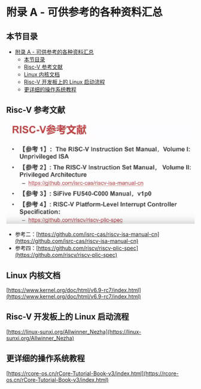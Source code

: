# 附录 A - 可供参考的各种资料汇总

## 本节目录

- [附录 A - 可供参考的各种资料汇总](#附录-a---可供参考的各种资料汇总)
  - [本节目录](#本节目录)
  - [Risc-V 参考文献](#risc-v-参考文献)
  - [Linux 内核文档](#linux-内核文档)
  - [Risc-V 开发板上的 Linux 启动流程](#risc-v-开发板上的-linux-启动流程)
  - [更详细的操作系统教程](#更详细的操作系统教程)

## Risc-V 参考文献

![Risc-V参考文献](./resource/RV参考文献.png)

- 参考二：[https://github.com/isrc-cas/riscv-isa-manual-cn](https://github.com/isrc-cas/riscv-isa-manual-cn)
- 参考四：[https://github.com/riscv/riscv-plic-spec](https://github.com/riscv/riscv-plic-spec)

## Linux 内核文档

[https://www.kernel.org/doc/html/v6.9-rc7/index.html](https://www.kernel.org/doc/html/v6.9-rc7/index.html)

## Risc-V 开发板上的 Linux 启动流程

[https://linux-sunxi.org/Allwinner_Nezha](https://linux-sunxi.org/Allwinner_Nezha)

## 更详细的操作系统教程

[https://rcore-os.cn/rCore-Tutorial-Book-v3/index.html](https://rcore-os.cn/rCore-Tutorial-Book-v3/index.html)
